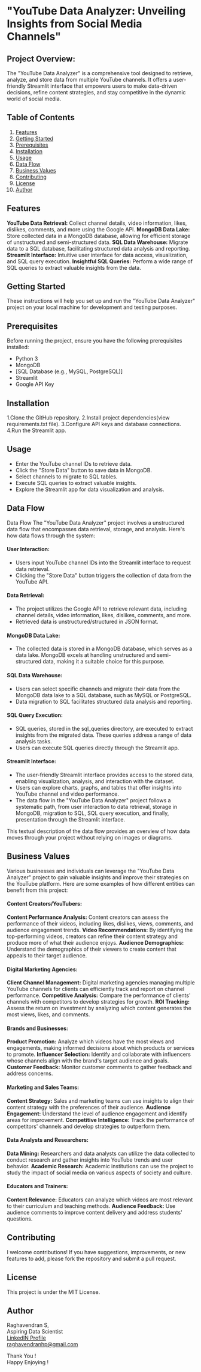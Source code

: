 # "YouTube Data Analyzer: Unveiling Insights from Social Media Channels"

## Project Overview:
The "YouTube Data Analyzer" is a comprehensive tool designed to retrieve, analyze, and store data from multiple YouTube channels. It offers a user-friendly Streamlit interface that empowers users to make data-driven decisions, refine content strategies, and stay competitive in the dynamic world of social media.

## Table of Contents
1. [Features](#features)
2. [Getting Started](#getting-started)
3. [Prerequisites](#Prerequisites)
4. [Installation](#Installation)
5. [Usage](#Usage)
6. [Data Flow](#Data-Flow)
7. [Business Values](#Business-Values)
8. [Contributing](#Contributing)
9. [License](#License)
10. [Author](#Author)

## Features
**YouTube Data Retrieval:** Collect channel details, video information, likes, dislikes, comments, and more using the Google API.
**MongoDB Data Lake:** Store collected data in a MongoDB database, allowing for efficient storage of unstructured and semi-structured data.
**SQL Data Warehouse:** Migrate data to a SQL database, facilitating structured data analysis and reporting.
**Streamlit Interface:** Intuitive user interface for data access, visualization, and SQL query execution.
**Insightful SQL Queries:** Perform a wide range of SQL queries to extract valuable insights from the data.

## Getting Started
These instructions will help you set up and run the "YouTube Data Analyzer" project on your local machine for development and testing purposes.

## Prerequisites
Before running the project, ensure you have the following prerequisites installed:

* Python 3
* MongoDB
* [SQL Database (e.g., MySQL, PostgreSQL)]
* Streamlit
* Google API Key

## Installation
1.Clone the GitHub repository.
2.Install project dependencies(view requirements.txt file).
3.Configure API keys and database connections.
4.Run the Streamlit app.

## Usage
* Enter the YouTube channel IDs to retrieve data.
* Click the "Store Data" button to save data in MongoDB.
* Select channels to migrate to SQL tables.
* Execute SQL queries to extract valuable insights.
* Explore the Streamlit app for data visualization and analysis.

## Data Flow
Data Flow
The "YouTube Data Analyzer" project involves a unstructured data flow that encompasses data retrieval, storage, and analysis. Here's how data flows through the system:

#### User Interaction:
* Users input YouTube channel IDs into the Streamlit interface to request data retrieval.
* Clicking the "Store Data" button triggers the collection of data from the YouTube API.

#### Data Retrieval:
* The project utilizes the Google API to retrieve relevant data, including channel details, video information, likes, dislikes, comments, and more.
* Retrieved data is unstructured/structured in JSON format.

#### MongoDB Data Lake:
* The collected data is stored in a MongoDB database, which serves as a data lake. MongoDB excels at handling unstructured and semi-structured data, making it a suitable choice for this purpose.

#### SQL Data Warehouse:
* Users can select specific channels and migrate their data from the MongoDB data lake to a SQL database, such as MySQL or PostgreSQL.
* Data migration to SQL facilitates structured data analysis and reporting.

#### SQL Query Execution:
* SQL queries, stored in the sql_queries directory, are executed to extract insights from the migrated data. These queries address a range of data analysis tasks.
* Users can execute SQL queries directly through the Streamlit app.

#### Streamlit Interface:
* The user-friendly Streamlit interface provides access to the stored data, enabling visualization, analysis, and interaction with the dataset.
* Users can explore charts, graphs, and tables that offer insights into YouTube channel and video performance.
* The data flow in the "YouTube Data Analyzer" project follows a systematic path, from user interaction to data retrieval, storage in MongoDB, migration to SQL, SQL query execution, and finally, presentation through the Streamlit interface.

This textual description of the data flow provides an overview of how data moves through your project without relying on images or diagrams.

## Business Values
Various businesses and individuals can leverage the "YouTube Data Analyzer" project to gain valuable insights and improve their strategies on the YouTube platform. Here are some examples of how different entities can benefit from this project:

#### Content Creators/YouTubers:
**Content Performance Analysis:** Content creators can assess the performance of their videos, including likes, dislikes, views, comments, and audience engagement trends.
**Video Recommendations:** By identifying the top-performing videos, creators can refine their content strategy and produce more of what their audience enjoys.
**Audience Demographics:** Understand the demographics of their viewers to create content that appeals to their target audience.

#### Digital Marketing Agencies:
**Client Channel Management:** Digital marketing agencies managing multiple YouTube channels for clients can efficiently track and report on channel performance.
**Competitive Analysis:** Compare the performance of clients' channels with competitors to develop strategies for growth.
**ROI Tracking:** Assess the return on investment by analyzing which content generates the most views, likes, and comments.

#### Brands and Businesses:
**Product Promotion:** Analyze which videos have the most views and engagements, making informed decisions about which products or services to promote.
**Influencer Selection:** Identify and collaborate with influencers whose channels align with the brand's target audience and goals.
**Customer Feedback:** Monitor customer comments to gather feedback and address concerns.

#### Marketing and Sales Teams:
**Content Strategy:** Sales and marketing teams can use insights to align their content strategy with the preferences of their audience.
**Audience Engagement:** Understand the level of audience engagement and identify areas for improvement.
**Competitive Intelligence:** Track the performance of competitors' channels and develop strategies to outperform them.

#### Data Analysts and Researchers:
**Data Mining:** Researchers and data analysts can utilize the data collected to conduct research and gather insights into YouTube trends and user behavior.
**Academic Research:** Academic institutions can use the project to study the impact of social media on various aspects of society and culture.

#### Educators and Trainers:
**Content Relevance:** Educators can analyze which videos are most relevant to their curriculum and teaching methods.
**Audience Feedback:** Use audience comments to improve content delivery and address students' questions.

## Contributing
I welcome contributions! If you have suggestions, improvements, or new features to add, please fork the repository and submit a pull request.

## License
This project is under the MIT License.

## Author
Raghavendran S,  
Aspiring Data Scientist  
[LinkedIN Profile](https://www.linkedin.com/in/raghavendransundararajan/)  
raghavendranhp@gmail.com  

Thank You !  
Happy Enjoying !
